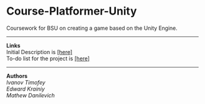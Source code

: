 # Course-Platformer-Unity

Coursework for BSU on creating a game based on the Unity Engine.

---

**Links**  
Initial Description is [[here]](Docs/Design/inital-plot-rus.md)  
To-do list for the project is [[here]](../../projects/1)

---

**Authors**  
*Ivanov Timofey  
Edward Krainiy  
Mathew Danilevich* 
